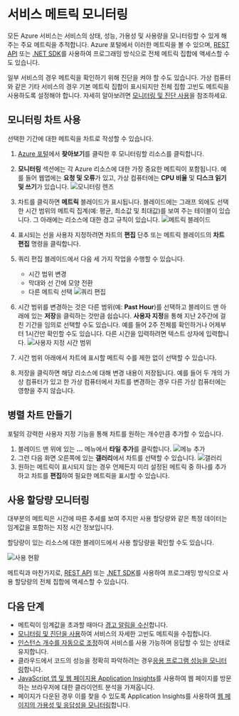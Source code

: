 <properties
	pageTitle="서비스 메트릭 모니터링"
	description="Azure에서 모니터링 차트를 사용자 지정하는 방법에 대해 알아봅니다."
	authors="stepsic-microsoft-com"
	manager="ronmart"
	editor=""
	services="azure-portal"
documentationCenter=""/>

<tags
	ms.service="azure-portal"
	ms.workload="na"
	ms.tgt_pltfrm="na"
	ms.devlang="na"
	ms.topic="article"
	ms.date="09/08/2015"
	ms.author="stepsic"/>

# 서비스 메트릭 모니터링

모든 Azure 서비스는 서비스의 상태, 성능, 가용성 및 사용량을 모니터링할 수 있게 해주는 주요 메트릭을 추적합니다. Azure 포털에서 이러한 메트릭을 볼 수 있으며, [REST API](https://msdn.microsoft.com/library/azure/dn931930.aspx) 또는 [.NET SDK](https://www.nuget.org/packages/Microsoft.Azure.Insights/)를 사용하여 프로그래밍 방식으로 전체 메트릭 집합에 액세스할 수도 있습니다.

일부 서비스의 경우 메트릭을 확인하기 위해 진단을 켜야 할 수도 있습니다. 가상 컴퓨터와 같은 기타 서비스의 경우 기본 메트릭 집합이 표시되지만 전체 집합 고빈도 메트릭을 사용하도록 설정해야 합니다. 자세히 알아보려면 [모니터링 및 진단 사용](insights-how-to-use-diagnostics.md)을 참조하세요.

## 모니터링 차트 사용

선택한 기간에 대한 메트릭을 차트로 작성할 수 있습니다.

1. [Azure 포털](https://portal.azure.com/)에서 **찾아보기**를 클릭한 후 모니터링할 리소스를 클릭합니다.

2. **모니터링** 섹션에는 각 Azure 리소스에 대한 가장 중요한 메트릭이 포함됩니다. 예를 들어 웹앱에는 **요청 및 오류**가 있고, 가상 컴퓨터에는 **CPU 비율** 및 **디스크 읽기 및 쓰기**가 있습니다.
![모니터링 렌즈](./media/insights-how-to-customize-monitoring/Insights_MonitoringChart.png)

3. 차트를 클릭하면 **메트릭** 블레이드가 표시됩니다. 블레이드에는 그래프 외에도 선택한 시간 범위의 메트릭 집계(예: 평균, 최소값 및 최대값)를 보여 주는 테이블이 있습니다. 그 아래에는 리소스에 대한 경고 규칙이 있습니다.
![메트릭 블레이드](./media/insights-how-to-customize-monitoring/Insights_MetricBlade.png)

4. 표시되는 선을 사용자 지정하려면 차트의 **편집** 단추 또는 메트릭 블레이드의 **차트 편집** 명령을 클릭합니다.

5. 쿼리 편집 블레이드에서 다음 세 가지 작업을 수행할 수 있습니다.
    - 시간 범위 변경
    - 막대와 선 간에 모양 전환
    - 다른 메트릭 선택 ![쿼리 편집](./media/insights-how-to-customize-monitoring/Insights_EditQuery.png)

6. 시간 범위를 변경하는 것은 다른 범위(예: **Past Hour**)를 선택하고 블레이드 맨 아래에 있는 **저장**을 클릭하는 것만큼 쉽습니다. **사용자 지정**을 통해 지난 2주간에 걸친 기간을 임의로 선택할 수도 있습니다. 예를 들어 2주 전체를 확인하거나 어제부터 1시간만 확인할 수도 있습니다. 다른 시간을 입력하려면 텍스트 상자에 입력합니다.
![사용자 지정 시간 범위](./media/insights-how-to-customize-monitoring/Insights_CustomTime.png)

7. 시간 범위 아래에서 차트에 표시할 메트릭 수를 제한 없이 선택할 수 있습니다.

8. 저장을 클릭하면 해당 리소스에 대해 변경 내용이 저장됩니다. 예를 들어 두 개의 가상 컴퓨터가 있고 한 가상 컴퓨터에서 차트를 변경하는 경우 다른 가상 컴퓨터에는 영향을 주지 않습니다.

## 병렬 차트 만들기

포털의 강력한 사용자 지정 기능을 통해 차트를 원하는 개수만큼 추가할 수 있습니다.

1. 블레이드 맨 위에 있는 **...** 메뉴에서 **타일 추가**를 클릭합니다.
![메뉴 추가](./media/insights-how-to-customize-monitoring/Insights_AddMenu.png)
2. 그런 다음 화면 오른쪽에 있는 **갤러리**에서 차트를 선택할 수 있습니다.
![갤러리](./media/insights-how-to-customize-monitoring/Insights_Gallery.png)
3. 원하는 메트릭이 표시되지 않는 경우 언제든지 미리 설정된 메트릭 중 하나를 추가하고 차트를 **편집**하여 필요한 메트릭을 표시할 수 있습니다.

## 사용 할당량 모니터링

대부분의 메트릭은 시간에 따른 추세를 보여 주지만 사용 할당량와 같은 특정 데이터는 임계값을 포함하는 지정 시간 정보입니다.

할당량이 있는 리소스에 대한 블레이드에서 사용 할당량을 확인할 수도 있습니다.

![사용 현황](./media/insights-how-to-customize-monitoring/Insights_UsageChart.png)

메트릭과 마찬가지로, [REST API](https://msdn.microsoft.com/library/azure/dn931963.aspx) 또는 [.NET SDK](https://www.nuget.org/packages/Microsoft.Azure.Insights/)를 사용하여 프로그래밍 방식으로 사용 할당량의 전체 집합에 액세스할 수 있습니다.

## 다음 단계

* 메트릭이 임계값을 초과할 때마다 [경고 알림을 수신](insights-receive-alert-notifications.md)합니다.
* [모니터링 및 진단을 사용](insights-how-to-use-diagnostics.md)하여 서비스의 자세한 고빈도 메트릭을 수집합니다.
* [인스턴스 개수를 자동으로 조정](insights-how-to-scale.md)하여 서비스를 사용 가능하며 응답할 수 있는 상태로 유지합니다.
* 클라우드에서 코드의 성능을 정확히 파악하려는 경우[응용 프로그램 성능을 모니터링](insights-perf-analytics.md)합니다.
* [JavaScript 앱 및 웹 페이지용 Application Insights](../application-insights/app-insights-web-track-usage.md)를 사용하여 웹 페이지를 방문하는 브라우저에 대한 클라이언트 분석을 가져옵니다.
* 페이지가 다운된 경우 이를 찾을 수 있도록 Application Insights를 사용하여 [웹 페이지의 가용성 및 응답성을 모니터링](../application-insights/app-insights-monitor-web-app-availability.md)합니다.

<!---HONumber=AcomDC_0413_2016-->
